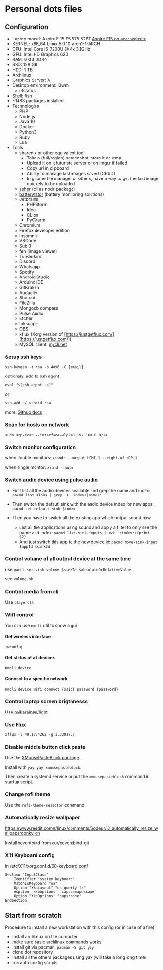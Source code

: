 # Personal dots files

## Configuration

- Laptop model: Aspire E 15 E5 575 52BT 
[Aspire E15 on acer website](https://www.acer.com/ac/en/IN/content/model/NX.GE6SI.006)
- KERNEL: x86_64 Linux 5.0.10-arch1-1-ARCH
- CPU: Intel Core i5-7200U @ 4x 3.1GHz
- GPU: Intel HD Graphics 620
- RAM: 8 GB DDR4
- SSD: 128 GB
- HDD: 1 TB
- Archlinux
- Graphics Server: X
- Desktop environment: i3wm
    - i3status
- Shell: fish
- ~1483 packages installed
- Technologies
    - PHP
    - Node.js
    - Java 10
    - Docker
    - Python3
    - Ruby
    - Lua
- Tools
    - sharenix or other equivalent tool
        - Take a (full/region) screenshot, store it on /tmp
        - Upload it on lefuturiste server or on imgur if failed
        - Copy url in clipboard
        - Ability to manage last images saved (CRUD)
        - In gnome file manager or others, have a way to get the last image quickely to be uploaded
    - [ssher](https://github.com/lefuturiste/ssher) (cli as node package)
	- [batterytator](https://github.com/lefuturiste/batterytator) (battery monitoring solutions)
    - Jetbrains
        - PHPStorm
        - Idea
        - CLion
        - PyCharm
    - Chromium
    - Firefox developer edition
    - Insomnia
    - VSCode
    - Subl3
    - feh (image viewer)
    - Tunderbird
    - Discord
    - Whatsapp
    - Spotify
    - Android Studio
    - Arduino IDE
    - GitKraken
    - Audacity
    - Shotcut
    - FileZilla
    - Mongodb compass
    - Pulse Audio
    - Etcher
    - Inkscape
    - OBS
    - xflux (Xorg version of [https://justgetflux.com/](https://justgetflux.com/))
	- MySQL client: [mycli.net](https://www.mycli.net/)
	

### Setup ssh keys

`ssh-keygen -t rsa -b 4096 -C [email]`

optionaly, add to ssh agent:

`eval "$(ssh-agent -s)"` 

or

`ssh-add ~/.ssh/id_rsa`

more: [Github docs](https://help.github.com/en/articles/generating-a-new-ssh-key-and-adding-it-to-the-ssh-agent)

### Scan for hosts on network

`sudo arp-scan --interface=wlp2s0 192.168.0.0/24`

### Switch monitor configuration

when double monitors: `xrandr --output HDMI-1 --right-of eDP-1`

when single montor: `xrand --auto`

### Switch audio device using pulse audio

- First list all the audio devices available and grep the name and index: `pacmd list-sinks | grep -E 'index:|name:'`

- Then switch the defautl sink with the audio device index for new apps: `pacmd set-default-sink $index`

- Then you have to switch all the existing app which output sound now
    - List all the applications using sound and apply a filter to only see the name and index: `pacmd list-sink-inputs | awk '/index:/{print $2}`
    - And just switch this app to the new device id: `pacmd move-sink-input $appId $sinkId`

### Control volume of all output device at the same time

use `pactl set-sink-volume $sinkId $absoluteOrRelativeValue`

see `volume.sh`

### Control media from cli

Use `playerctl`

### Wifi control

You can use `nmcli` util to show a gui

#### Get wireless interface

`iwconfig`

#### Get status of all devices

`nmcli device`

#### Connect to a specific network

`nmcli device wifi connect {ssid} password {password}`

### Control laptop screen brigthnesss

Use [haikarainen/light](https://github.com/haikarainen/light)

### Use Flux

`xflux -l 49.1754262 -g 1.3301737`

### Disable middle button click paste

Use the [XMousePasteBlock package](https://github.com/milaq/XMousePasteBlock).

Install with `yay`: `yay xmousepasteblock`.

Then create a systemd service or put the `xmousepasteblock` command in startup script.

### Change rofi theme

Use the `rofi-theme-selector` command.

### Automatically resize wallpaper

https://www.reddit.com/r/linux/comments/6odeur/i3_automatically_resize_wallpaperconky_on

Install xeventbind from aur/xeventbind-git

### X11 Keyboard config

in /etc/X11/xorg.conf.d/00-keyboard.conf

```
Section "InputClass"
	Identifier "system-keyboard"
	MatchIsKeyboard "on"
	Option "XkbLayout" "us_qwerty-fr"
	#Option "XkbOptions" "caps:swapescape"
	Option "XkbOptions" "caps:none"
EndSection
```

## Start from scratch

Procedure to install a new workstation with this config (or in case of a fire):

- install archlinux on the computer
- make sure basic archlinux commands works
- install git via pacman: `pacman -S git yay`
- clone dot repository
- install all the others packages using yay (will take a long long time)
- run auto config scripts


